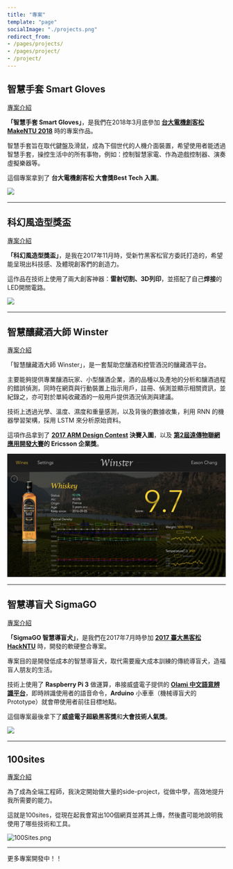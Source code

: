 ```yaml
---
title: "專案"
template: "page"
socialImage: "./projects.png"
redirect_from:
- /pages/projects/
- /pages/project/
- /project/
---
```


## 智慧手套 Smart Gloves

[專案介紹](/posts/smart-gloves)

**「智慧手套 Smart Gloves」**，是我們在2018年3月底參加 **[台大電機創客松 MakeNTU 2018](https://make.ntuee.org/)** 時的專案作品。

智慧手套旨在取代鍵盤及滑鼠，成為下個世代的人機介面裝置，希望使用者能透過智慧手套，操控生活中的所有事物，例如：控制智慧家電、作為遊戲控制器、演奏虛擬樂器等。

這個專案拿到了 **台大電機創客松 大會獎Best Tech 入圍**。

![](./smart-gloves.png)

---

## 科幻風造型獎盃

[專案介紹](/posts/scifi-trophy)

**「科幻風造型獎盃」**，是我在2017年11月時，受新竹黑客松官方委託打造的，希望能呈現出科技感、及體現創客們的創造力。

這作品在技術上使用了兩大創客神器：**雷射切割、3D列印**，並搭配了自己**焊接**的LED開關電路。

![](./scifi-trophy.png)

---

## 智慧釀藏酒大師 Winster

[專案介紹](/posts/winster)

「智慧釀藏酒大師 Winster」，是一套幫助您釀酒和控管酒況的釀藏酒平台。

主要能夠提供專業釀酒玩家、小型釀酒企業，酒的品種以及產地的分析和釀酒過程的錯誤偵測，同時在網頁與行動裝置上指示用戶，註冊、偵測並顯示相關資訊，並紀錄之，亦可對於單純收藏酒的一般用戶提供酒況偵測與建議。

技術上透過光學、溫度、濕度和重量感測，以及背後的數據收集，利用 RNN 的機器學習架構，採用 LSTM 來分析原始資料。

這項作品拿到了 **[2017 ARM Design Contest](http://www.armdesigncontest.com/customers/login/) 決賽入圍**，以及 **[第2屆遠傳物聯網應用開發大賽](http://promotion.fetnet.net/ebu/2017IoTHackathon/index.html)的 Ericsson 企業獎**。

![](./winster.png)

---

## 智慧導盲犬 SigmaGO

[專案介紹](/posts/sigmago)

**「SigmaGO 智慧導盲犬」**，是我們在2017年7月時參加 **[2017 臺大黑客松 HackNTU](https://hackntu.tumblr.com/tagged/intro)** 時，開發的軟硬整合專案。

專案目的是開發低成本的智慧導盲犬，取代需要龐大成本訓練的傳統導盲犬，造福盲人朋友的生活。

技術上使用了 **Raspberry Pi 3** 做運算，串接威盛電子提供的 **[Olami 中文語意辨識平台](https://tw.olami.ai/open/website/home/home_show)**，即時辨識使用者的語音命令，**Arduino** 小車車（機械導盲犬的 Prototype）就會帶使用者前往目標地點。

這個專案最後拿下了**威盛電子超級黑客獎**和**大會技術人氣獎**。


![](https://i.imgur.com/8E5onDg.jpg)

---

## 100sites

[專案介紹](/posts/100sites)

為了成為全端工程師，我決定開始做大量的side-project，從做中學，高效地提升我所需要的能力。

這就是100sites，從現在起我會寫出100個網頁並將其上傳，然後盡可能地說明我使用了哪些技術和工具。

![100Sites.png](https://imgur.com/i5gPgdO.png)

---

更多專案開發中！！
